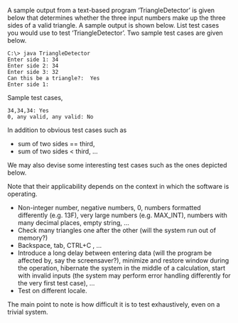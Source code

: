 <panel header="Q: List test cases you would use to test ‘TriangleDetector’.">
<question has-input="true">

A sample output from a text-based program ‘TriangleDetector’ is given below that determines whether the three input numbers make up the three sides of a valid triangle. A sample output is shown below. List test cases you would use to test ‘TriangleDetector’. Two sample test cases are given below.

```
C:\> java TriangleDetector
Enter side 1: 34
Enter side 2: 34
Enter side 3: 32
Can this be a triangle?:  Yes
Enter side 1:
```

Sample test cases,

```
34,34,34: Yes
0, any valid, any valid: No
```

<div slot="answer">

In addition to obvious test cases such as

*	sum of two sides == third,
* sum of two sides < third, …

We may also devise some interesting test cases such as the ones depicted below.

Note that their applicability depends on the context in which the software is operating.

* Non-integer number, negative numbers, 0, numbers formatted differently (e.g. 13F), very large numbers (e.g. MAX_INT), numbers with many decimal places, empty string, …
* Check many triangles one after the other (will the system run out of memory?)
* Backspace, tab, CTRL+C , …
* Introduce a long delay between entering data (will the program be affected by, say the screensaver?), minimize and restore window during the operation, hibernate the system in the middle of a calculation, start with invalid inputs (the system may perform error handling differently for the very first test case), …
* Test on different locale.

The main point to note is how difficult it is to test exhaustively, even on a trivial system.

</div>
</question>
</panel>
